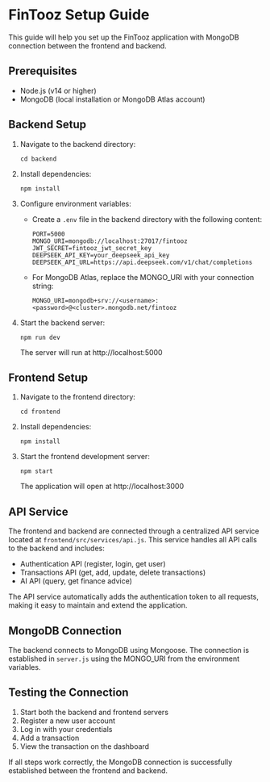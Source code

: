 # FinTooz Setup Guide

This guide will help you set up the FinTooz application with MongoDB connection between the frontend and backend.

## Prerequisites

- Node.js (v14 or higher)
- MongoDB (local installation or MongoDB Atlas account)

## Backend Setup

1. Navigate to the backend directory:
   ```
   cd backend
   ```

2. Install dependencies:
   ```
   npm install
   ```

3. Configure environment variables:
   - Create a `.env` file in the backend directory with the following content:
     ```
     PORT=5000
     MONGO_URI=mongodb://localhost:27017/fintooz
     JWT_SECRET=fintooz_jwt_secret_key
     DEEPSEEK_API_KEY=your_deepseek_api_key
     DEEPSEEK_API_URL=https://api.deepseek.com/v1/chat/completions
     ```
   - For MongoDB Atlas, replace the MONGO_URI with your connection string:
     ```
     MONGO_URI=mongodb+srv://<username>:<password>@<cluster>.mongodb.net/fintooz
     ```

4. Start the backend server:
   ```
   npm run dev
   ```
   The server will run at http://localhost:5000

## Frontend Setup

1. Navigate to the frontend directory:
   ```
   cd frontend
   ```

2. Install dependencies:
   ```
   npm install
   ```

3. Start the frontend development server:
   ```
   npm start
   ```
   The application will open at http://localhost:3000

## API Service

The frontend and backend are connected through a centralized API service located at `frontend/src/services/api.js`. This service handles all API calls to the backend and includes:

- Authentication API (register, login, get user)
- Transactions API (get, add, update, delete transactions)
- AI API (query, get finance advice)

The API service automatically adds the authentication token to all requests, making it easy to maintain and extend the application.

## MongoDB Connection

The backend connects to MongoDB using Mongoose. The connection is established in `server.js` using the MONGO_URI from the environment variables.

## Testing the Connection

1. Start both the backend and frontend servers
2. Register a new user account
3. Log in with your credentials
4. Add a transaction
5. View the transaction on the dashboard

If all steps work correctly, the MongoDB connection is successfully established between the frontend and backend.